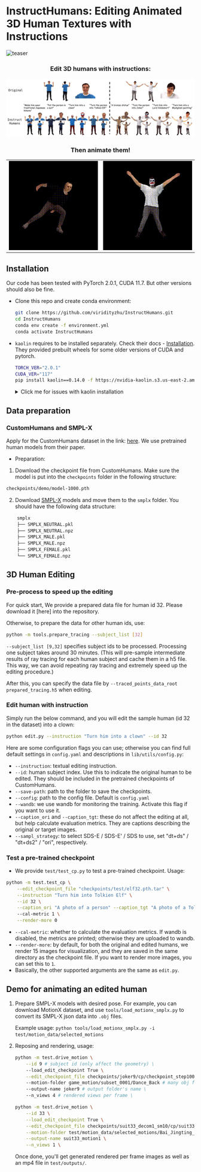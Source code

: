 # InstructHumans: Editing Animated 3D Human Textures with Instructions

![teaser](assets/teaser.jpg)

<p align="center">
   <h3 align="center">Edit 3D humans with instructions:</h3>
  <img src="assets/teaser2.jpg" alt="teaser2">
  
</p>

<p align="center">
   <h3 align="center">Then animate them!</h3>
  <table>
    <tr>
      <td><img src="assets/motion1.gif" alt="motion1"></td>
      <td><img src="assets/motion2.gif" alt="motion2"></td>
    </tr>
  </table>
</p>

## Installation

Our code has been tested with PyTorch 2.0.1, CUDA 11.7. But other versions should also be fine.

- Clone this repo and create conda environment:

    ```bash
    git clone https://github.com/viridityzhu/InstructHumans.git
    cd InstructHumans
    conda env create -f environment.yml
    conda activate InstructHumans
    ```

- `kaolin` requires to be installed separately. Check their docs - [Installation](https://kaolin.readthedocs.io/en/latest/notes/installation.html). They provided prebuilt wheels for some older versions of CUDA and pytorch.

    ```sh
    TORCH_VER="2.0.1"
    CUDA_VER="117"
    pip install kaolin==0.14.0 -f https://nvidia-kaolin.s3.us-east-2.amazonaws.com/torch-$TORCH_VER\_cu$CUDA_VER\.html
    ```

    <details>
    <summary>Click me for issues with kaolin installation</summary>

    If you encounter error when importing kaolin: `from kaolin import _C ImportError`, it may due to incompatibility with your CUDA version.

    Note we use cuda version 11.7. Try install the specific version in the conda environment:

    ```bash
    conda install -c conda-forge cudatoolkit=11.7
    ```

    Alternatively, you can install the compatible versions all together:
    ```bash
    conda install pytorch==2.0.1 torchvision==0.15.2 torchaudio==2.0.2 pytorch-cuda=11.7 -c pytorch -c nvidia
    ```

    Then, reinstall kaolin with `--force` option.

    </details>

## Data preparation

### CustomHumans and SMPL-X

Apply for the CustomHumans dataset in the link: [here](https://forms.gle/oY4PKUyhH6Qqd5YA9). We use pretrained human models from their paper.

- Preparation:

1. Download the checkpoint file from CustomHumans. Make sure the model is put into the `checkpoints` folder in the following structure:

```sh
checkpoints/demo/model-1000.pth
```

2. Download [SMPL-X](https://smpl-x.is.tue.mpg.de/) models and move them to the `smplx` folder.
   You should have the following data structure:

```sh
    smplx
    ├── SMPLX_NEUTRAL.pkl
    ├── SMPLX_NEUTRAL.npz
    ├── SMPLX_MALE.pkl
    ├── SMPLX_MALE.npz
    ├── SMPLX_FEMALE.pkl
    └── SMPLX_FEMALE.npz
```

## 3D Human Editing

### Pre-process to speed up the editing

For quick start, We provide a prepared data file for human id 32. Please download it [here] into the repository.

Otherwise, to prepare the data for other human ids, use:

```bash
python -m tools.prepare_tracing --subject_list [32]
```

`--subject_list [9,32]` specifies subject ids to be processed. Processing one subject takes around 30 minutes. (This will pre-sample intermediate results of ray tracing for each human subject and cache them in a h5 file. This way, we can avoid repeating ray tracing and extremely speed up the editing procedure.)

After this, you can specify the data file by `--traced_points_data_root prepared_tracing.h5` when editing.

### Edit human with instruction

Simply run the below command, and you will edit the sample human (id 32 in the dataset) into a clown:

```sh
python edit.py --instruction "Turn him into a clown" --id 32
```
Here are some configuration flags you can use; otherwise you can find full default settings in `config.yaml` and descriptions in `lib/utils/config.py`:

* `--instruction`: textual editing instruction.
* `--id`: human subject index. Use this to indicate the original human to be edited. They should be included in the pretrained checkpoints of CustomHumans.
* `--save-path`: path to the folder to save the checkpoints.
* `--config`: path to the config file. Default is `config.yaml`
* `--wandb`: we use wandb for monitoring the training. Activate this flag if you want to use it.
* `--caption_ori` and `--caption_tgt`: these do not affect the editing at all, but help calculate evaluation metrics. They are captions describing the original or target images.
* `--sampl_strategy`: to select SDS-E / SDS-E' / SDS to use, set "dt+ds" / "dt+ds2" / "ori", respectively.

### Test a pre-trained checkpoint

- We provide `test/test_cp.py` to test a pre-trained checkpoint. Usage:

```sh
python -m test.test_cp \
    --edit_checkpoint_file "checkpoints/test/elf32.pth.tar" \
    --instruction "Turn him into Tolkien Elf" \
    --id 32 \
    --caption_ori "A photo of a person" --caption_tgt "A photo of a Tolkien Elf"
    --cal-metric 1 \
    --render-more 0
```

- `--cal-metric`: whether to calculate the evaluation metrics. If wandb is disabled, the metrics are printed; otherwise they are uploaded to wandb.
- `--render-more`: by default, for both the original and edited humans, we render 15 images for visualization, and they are saved in the same directory as the checkpoint file. If you want to render more images, you can set this to `1`.
- Basically, the other supported arguments are the same as `edit.py`.

## Demo for animating an edited human

1. Prepare SMPL-X models with desired pose. For example, you can download MotionX dataset, and use `tools/load_motionx_smplx.py` to convert its SMPL-X json data into `.obj` files.
  
    Example usage: `python tools/load_motionx_smplx.py -i test/motion_data/selected_motions`
2. Reposing and rendering, usage:

    ```sh
    python -m test.drive_motion \
        --id 9 # subject id (only affect the geometry) \
        --load_edit_checkpoint True \
        --edit_checkpoint_file checkpoints/joker9/cp/checkpoint_step1000.pth.tar  # texture checkpoint \
        --motion-folder game_motion/subset_0001/Dance_Back # many obj files defining the motion, prepared in step 1 \
        --output-name joker9 # output folder's name \
        --n_views 4 # rendered views per frame \
    ```

    ```sh
    python -m test.drive_motion \
        --id 33 \
        --load_edit_checkpoint True \
        --edit_checkpoint_file checkpoints/suit33_decom1_sm10/cp/suit33_1000.pth.tar \
        --motion-folder test/motion_data/selected_motions/Bai_Jingting_Said_It_Looks_Good_And_Then_I_Posted_It_Clip1 \
        --output-name suit33_motion1 \
        --n_views 1 \
    ```

    Once done, you'll get generated rendered per frame images as well as an mp4 file in `test/outputs/`.
